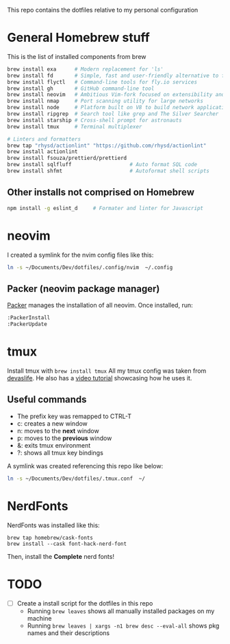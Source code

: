 This repo contains the dotfiles relative to my personal configuration
# General Homebrew stuff
This is the list of installed components from brew
```sh
brew install exa      # Modern replacement for 'ls'
brew install fd       # Simple, fast and user-friendly alternative to find
brew install flyctl   # Command-line tools for fly.io services
brew install gh       # GitHub command-line tool
brew install neovim   # Ambitious Vim-fork focused on extensibility and agility
brew install nmap     # Port scanning utility for large networks
brew install node     # Platform built on V8 to build network applications
brew install ripgrep  # Search tool like grep and The Silver Searcher
brew install starship # Cross-shell prompt for astronauts
brew install tmux     # Terminal multiplexer

# Linters and formatters
brew tap "rhysd/actionlint" "https://github.com/rhysd/actionlint"
brew install actionlint
brew install fsouza/prettierd/prettierd
brew install sqlfluff                   # Auto format SQL code
brew install shfmt                      # Autoformat shell scripts

```

## Other installs not comprised on Homebrew

```sh
npm install -g eslint_d     # Formater and linter for Javascript
```

# neovim
I created a symlink for the nvim config files like this:

```bash
ln -s ~/Documents/Dev/dotfiles/.config/nvim  ~/.config
```

## Packer (neovim package manager)
[Packer](https://github.com/wbthomason/packer.nvim#quickstart) manages the installation of all neovim. Once installed, run:
```sh
:PackerInstall
:PackerUpdate
```


# tmux
Install tmux with `brew install tmux`
All my tmux config was taken from [devaslife](https://github.com/craftzdog/dotfiles-public/blob/master/.tmux.conf). He also has a [video tutorial](https://www.youtube.com/watch?v=sSOfr2MtRU8) showcasing how he uses it.

## Useful commands

 - The prefix key was remapped to CTRL-T
 - <prefix> c: creates a new window
 - <prefix> n: moves to the **next** window
 - <prefix> p: moves to the **previous** window
 - <prefix> &: exits tmux environment
 - <prefix> ?: shows all tmux key bindings

A symlink was created referencing this repo like below:
```bash
ln -s ~/Documents/Dev/dotfiles/.tmux.conf  ~/
```
# NerdFonts
NerdFonts was installed like this:
```shell
brew tap homebrew/cask-fonts
brew install --cask font-hack-nerd-font
```
Then, install the **Complete** nerd fonts!

# TODO
- [ ] Create a install script for the dotfiles in this repo
  - Running `brew leaves` shows all manually installed packages on my machine
  - Running `brew leaves | xargs -n1 brew desc --eval-all` shows pkg names and their descriptions


